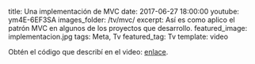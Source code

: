 title: Una implementación de MVC
date: 2017-06-27 18:00:00
youtube: ym4E-6EF3SA
images_folder: /tv/mvc/
excerpt: Así es como aplico el patrón MVC en algunos de los proyectos que desarrollo.
featured_image: implementacion.jpg
tags: Meta, Tv
featured_tag: Tv
template: video

Obtén el código que describí en el video: <a href="https://github.com/ThatCSharpGuy/agenda-mvc" target="_blank">enlace</a>.